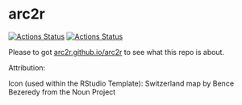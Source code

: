 
<!-- README.md is generated from README.Rmd. Please edit that file -->

# arc2r

<!-- badges: start -->

[![Actions
Status](https://github.com/arc2r/book/workflows/bookdown/badge.svg)](https://github.com/arc2r/book/actions)
[![Actions
Status](https://github.com/arc2r/arc2r/workflows/pkgdown/badge.svg)](https://github.com/arc2r/arc2r/actions)

<!-- badges: end -->

Please to got [arc2r.github.io/arc2r](arc2r.github.io/arc2r/) to see what this repo is about.



Attribution: 

Icon (used within the RStudio Template): Switzerland map by Bence Bezeredy from the Noun Project


